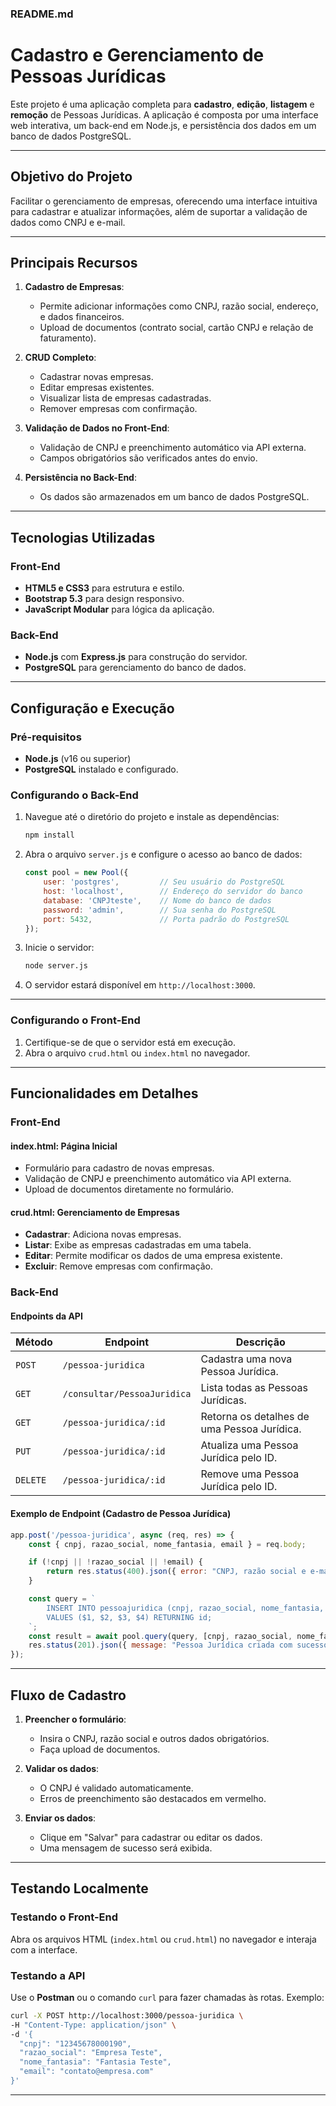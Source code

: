 ### README.md

# Cadastro e Gerenciamento de Pessoas Jurídicas

Este projeto é uma aplicação completa para **cadastro**, **edição**, **listagem** e **remoção** de Pessoas Jurídicas. A aplicação é composta por uma interface web interativa, um back-end em Node.js, e persistência dos dados em um banco de dados PostgreSQL.

---

## Objetivo do Projeto

Facilitar o gerenciamento de empresas, oferecendo uma interface intuitiva para cadastrar e atualizar informações, além de suportar a validação de dados como CNPJ e e-mail.

---

## Principais Recursos

1. **Cadastro de Empresas**:
   - Permite adicionar informações como CNPJ, razão social, endereço, e dados financeiros.
   - Upload de documentos (contrato social, cartão CNPJ e relação de faturamento).

2. **CRUD Completo**:
   - Cadastrar novas empresas.
   - Editar empresas existentes.
   - Visualizar lista de empresas cadastradas.
   - Remover empresas com confirmação.

3. **Validação de Dados no Front-End**:
   - Validação de CNPJ e preenchimento automático via API externa.
   - Campos obrigatórios são verificados antes do envio.

4. **Persistência no Back-End**:
   - Os dados são armazenados em um banco de dados PostgreSQL.

---

## Tecnologias Utilizadas

### Front-End
- **HTML5 e CSS3** para estrutura e estilo.
- **Bootstrap 5.3** para design responsivo.
- **JavaScript Modular** para lógica da aplicação.

### Back-End
- **Node.js** com **Express.js** para construção do servidor.
- **PostgreSQL** para gerenciamento do banco de dados.

---


## Configuração e Execução

### Pré-requisitos
- **Node.js** (v16 ou superior)
- **PostgreSQL** instalado e configurado.


### Configurando o Back-End

1. Navegue até o diretório do projeto e instale as dependências:
   ```bash
   npm install
   ```
2. Abra o arquivo `server.js` e configure o acesso ao banco de dados:
   ```javascript
   const pool = new Pool({
       user: 'postgres',         // Seu usuário do PostgreSQL
       host: 'localhost',        // Endereço do servidor do banco
       database: 'CNPJteste',    // Nome do banco de dados
       password: 'admin',        // Sua senha do PostgreSQL
       port: 5432,               // Porta padrão do PostgreSQL
   });
   ```
3. Inicie o servidor:
   ```bash
   node server.js
   ```
4. O servidor estará disponível em `http://localhost:3000`.

---

### Configurando o Front-End

1. Certifique-se de que o servidor está em execução.
2. Abra o arquivo `crud.html` ou `index.html` no navegador.

---

## Funcionalidades em Detalhes

### Front-End

#### **index.html**: Página Inicial

- Formulário para cadastro de novas empresas.
- Validação de CNPJ e preenchimento automático via API externa.
- Upload de documentos diretamente no formulário.

#### **crud.html**: Gerenciamento de Empresas

- **Cadastrar**: Adiciona novas empresas.
- **Listar**: Exibe as empresas cadastradas em uma tabela.
- **Editar**: Permite modificar os dados de uma empresa existente.
- **Excluir**: Remove empresas com confirmação.

### Back-End

#### **Endpoints da API**

| Método | Endpoint                          | Descrição                                  |
|--------|-----------------------------------|-------------------------------------------|
| `POST` | `/pessoa-juridica`                | Cadastra uma nova Pessoa Jurídica.        |
| `GET`  | `/consultar/PessoaJuridica`       | Lista todas as Pessoas Jurídicas.         |
| `GET`  | `/pessoa-juridica/:id`            | Retorna os detalhes de uma Pessoa Jurídica. |
| `PUT`  | `/pessoa-juridica/:id`            | Atualiza uma Pessoa Jurídica pelo ID.     |
| `DELETE` | `/pessoa-juridica/:id`          | Remove uma Pessoa Jurídica pelo ID.       |

#### **Exemplo de Endpoint (Cadastro de Pessoa Jurídica)**

```javascript
app.post('/pessoa-juridica', async (req, res) => {
    const { cnpj, razao_social, nome_fantasia, email } = req.body;

    if (!cnpj || !razao_social || !email) {
        return res.status(400).json({ error: "CNPJ, razão social e e-mail são obrigatórios." });
    }

    const query = `
        INSERT INTO pessoajuridica (cnpj, razao_social, nome_fantasia, email)
        VALUES ($1, $2, $3, $4) RETURNING id;
    `;
    const result = await pool.query(query, [cnpj, razao_social, nome_fantasia, email]);
    res.status(201).json({ message: "Pessoa Jurídica criada com sucesso!", id: result.rows[0].id });
});
```

---

## Fluxo de Cadastro

1. **Preencher o formulário**:
   - Insira o CNPJ, razão social e outros dados obrigatórios.
   - Faça upload de documentos.

2. **Validar os dados**:
   - O CNPJ é validado automaticamente.
   - Erros de preenchimento são destacados em vermelho.

3. **Enviar os dados**:
   - Clique em "Salvar" para cadastrar ou editar os dados.
   - Uma mensagem de sucesso será exibida.

---

## Testando Localmente

### Testando o Front-End
Abra os arquivos HTML (`index.html` ou `crud.html`) no navegador e interaja com a interface.

### Testando a API
Use o **Postman** ou o comando `curl` para fazer chamadas às rotas. Exemplo:

```bash
curl -X POST http://localhost:3000/pessoa-juridica \
-H "Content-Type: application/json" \
-d '{
  "cnpj": "12345678000190",
  "razao_social": "Empresa Teste",
  "nome_fantasia": "Fantasia Teste",
  "email": "contato@empresa.com"
}'
```

---


